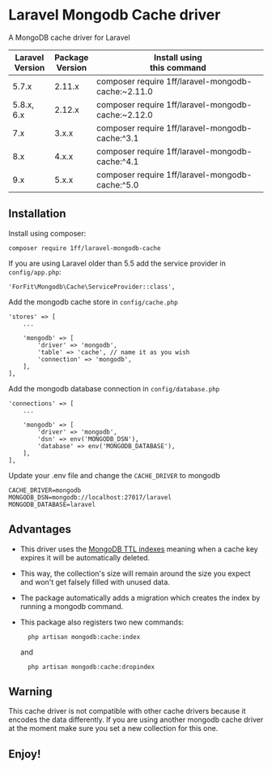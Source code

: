 # Laravel Mongodb Cache driver

A MongoDB cache driver for Laravel

| **Laravel<br/>Version** | **Package<br/>Version** | **Install using<br/>this command**                 |
|-------------------------|-------------------------|----------------------------------------------------|
| 5.7.x                   | 2.11.x                  | composer require 1ff/laravel-mongodb-cache:~2.11.0 |
| 5.8.x, 6.x              | 2.12.x                  | composer require 1ff/laravel-mongodb-cache:~2.12.0 |
| 7.x                     | 3.x.x                   | composer require 1ff/laravel-mongodb-cache:^3.1    |
| 8.x                     | 4.x.x                   | composer require 1ff/laravel-mongodb-cache:^4.1    |
| 9.x                     | 5.x.x                   | composer require 1ff/laravel-mongodb-cache:^5.0    |

Installation
------------

Install using composer:

    composer require 1ff/laravel-mongodb-cache

If you are using Laravel older than 5.5 add the service provider in `config/app.php`:

    'ForFit\Mongodb\Cache\ServiceProvider::class',
    
Add the mongodb cache store in `config/cache.php`

    'stores' => [
        ...

        'mongodb' => [
            'driver' => 'mongodb',
            'table' => 'cache', // name it as you wish
            'connection' => 'mongodb',
        ],
    ],

Add the mongodb database connection in `config/database.php`

    'connections' => [
        ...

        'mongodb' => [
            'driver' => 'mongodb',
            'dsn' => env('MONGODB_DSN'),
            'database' => env('MONGODB_DATABASE'),
        ],
    ],

Update your .env file and change the `CACHE_DRIVER` to mongodb

    CACHE_DRIVER=mongodb
    MONGODB_DSN=mongodb://localhost:27017/laravel
    MONGODB_DATABASE=laravel

Advantages
----------

* This driver uses the [MongoDB TTL indexes](https://docs.mongodb.com/manual/core/index-ttl/) meaning when a cache key expires it will be automatically deleted.
* This way, the collection's size will remain around the size you expect and won't get falsely filled with unused data.
* The package automatically adds a migration which creates the index by running a mongodb command.
* This package also registers two new commands:

        php artisan mongodb:cache:index

    and

        php artisan mongodb:cache:dropindex

Warning
-------

This cache driver is not compatible with other cache drivers because it encodes the data differently.
If you are using another mongodb cache driver at the moment make sure you set a new collection for this one.

Enjoy!
------
